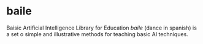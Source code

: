 # baile
Baisic Artificial Intelligence Library for Education *baile* (dance in spanish) is a set o simple and illustrative methods for teaching basic AI techniques.
